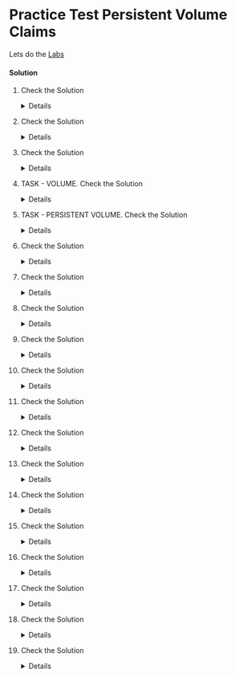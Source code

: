 # Practice Test Persistent Volume Claims

  Lets do the [Labs](https://kodekloud.com/courses/certified-kubernetes-administrator-with-practice-tests/lectures/9816679)

#### Solution

  1. Check the Solution

     <details>

      ```
      kubectl get pods
      ```
    
     </details>

  2. Check the Solution

     <details>

      ```
      kubectl exec webapp -- cat /log/app.log
      ```
     </details>
 
  3. Check the Solution

     <details>

      ```
      No
      ```
     </details>

  4. TASK - VOLUME. Check the Solution
    
     <details>
      
      ```
      kubectl get pod webapp -o yaml > pod.yaml
      vim pod.yaml 
      
      kubectl delete pod webapp --force
      kubectl create -f pod.yaml
      kubectl describe pod webapp
      ```
      
      We see this
  
      ```
      kubectl describe pod webapp
      Containers:
        event-simulator:
        Image:          kodekloud/event-simulator
        Mounts:
          /log from log-volume (rw)
       
      Volumes:
        log-volume:
          Type:          HostPath (bare host directory volume)
          Path:          /var/log/webapp
          HostPathType:  
      ```
   
      Check pod.yaml
   
      ```
      apiVersion: v1
      kind: Pod
      metadata:
        name: webapp
      spec:
        containers:
        - name: event-simulator
          image: kodekloud/event-simulator
          env:
          - name: LOG_HANDLERS
            value: file
          volumeMounts:
          - mountPath: /log
            name: log-volume
      
        volumes:
        - name: log-volume
          hostPath:
            # directory location on host
            path: /var/log/webapp
            # this field is optional
            type: Directory
      ```
      </details>

  5. TASK - PERSISTENT VOLUME. Check the Solution

     <details>
      
      ```
      vim pv.yaml
      
      kubectl create -f pv.yaml
      persistentvolume/pv-log created
  
      root@controlplane:~# kubectl get pv
      NAME     CAPACITY   ACCESS MODES   RECLAIM POLICY   STATUS      CLAIM   STORAGECLASS   REASON   AGE
      pv-log   100Mi      RWX            Retain           Available                                   9s
      ```

      ```
      apiVersion: v1
      kind: PersistentVolume
      metadata:
        name: pv-log
      spec:
        accessModes:
          - ReadWriteMany
        capacity:
          storage: 100Mi
        hostPath:
          path: /pv/log
      ```

     </details>

  6. Check the Solution

     <details>

      ```
      kind: PersistentVolumeClaim
      apiVersion: v1
      metadata:
        name: claim-log-1
      spec:
        accessModes:
          - ReadWriteOnce
        resources:
          requests:
            storage: 50Mi
      ```
     </details>

  7. Check the Solution

     <details>

      ```
      PENDING
      ```
     </details>

  8. Check the Solution

     <details>

      ```
      AVAILABLE
      ```
     </details>

  9. Check the Solution

     <details>

      ```
      Access Modes Mismatch
      ```
     </details>

  10. Check the Solution

      <details>
 
       ```
       kind: PersistentVolumeClaim
       apiVersion: v1
       metadata:
         name: claim-log-1
       spec:
         accessModes:
           - ReadWriteMany
         resources:
           requests:
             storage: 50Mi
       ```
      </details>

  11. Check the Solution

      <details>
 
       ```
       100Mi
       ```
      </details>

  12. Check the Solution

      <details>
 
       ```
       apiVersion: v1
       kind: Pod
       metadata:
         name: webapp
       spec:
         containers:
         - name: event-simulator
           image: kodekloud/event-simulator
           env:
           - name: LOG_HANDLERS
             value: file
           volumeMounts:
           - mountPath: /log
             name: log-volume
       
         volumes:
         - name: log-volume
           persistentVolumeClaim:
             claimName: claim-log-1
       ```
      </details>

  13. Check the Solution

      <details>
 
       ```
       Retain
       ```
      </details>

  14. Check the Solution

      <details>
 
       ```
       The PV is not delete but not available
       ```
      </details>

  15. Check the Solution

      <details>
 
       ```
       The PVC is stuck in `terminating` state
       ```
      </details>

  16. Check the Solution

      <details>
 
       ```
       The PVC is being used by a POD
       ```
      </details>

  17. Check the Solution

      <details>
 
       ```
       kubectl delete pod webapp
       ```
      </details>

  18. Check the Solution

      <details>
 
       ```
       Deleted
       ```
      </details>

  19. Check the Solution

      <details>
 
       ```
       Released
       ```
      </details>
